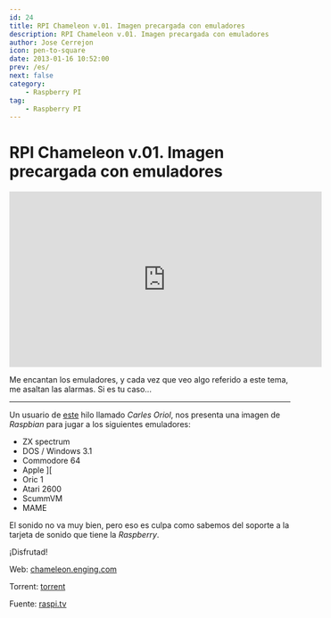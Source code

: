 ```yaml
---
id: 24
title: RPI Chameleon v.01. Imagen precargada con emuladores
description: RPI Chameleon v.01. Imagen precargada con emuladores
author: Jose Cerrejon
icon: pen-to-square
date: 2013-01-16 10:52:00
prev: /es/
next: false
category:
    - Raspberry PI
tag:
    - Raspberry PI
---
```


# RPI Chameleon v.01. Imagen precargada con emuladores

<iframe width="560" height="315" src="https://www.youtube.com/embed/V3owTKu2lJo?rel=0" frameborder="0" allowfullscreen></iframe>

Me encantan los emuladores, y cada vez que veo algo referido a este tema, me asaltan las alarmas. Si es tu caso...

---

Un usuario de [este](https://www.raspberrypi.org/phpBB3/viewtopic.php?f=63&t=29809) hilo llamado _Carles Oriol_, nos presenta una imagen de _Raspbian_ para jugar a los siguientes emuladores:

-   ZX spectrum
-   DOS / Windows 3.1
-   Commodore 64
-   Apple ][
-   Oric 1
-   Atari 2600
-   ScummVM
-   MAME

El sonido no va muy bien, pero eso es culpa como sabemos del soporte a la tarjeta de sonido que tiene la _Raspberry_.

¡Disfrutad!

Web: [chameleon.enging.com](https://chameleon.enging.com)

Torrent: [torrent](https://chameleon.enging.com/chameleon.img.bz2.torrent)

Fuente: [raspi.tv](https://raspi.tv/2013/emulators-galore-on-one-raspbian-image)
